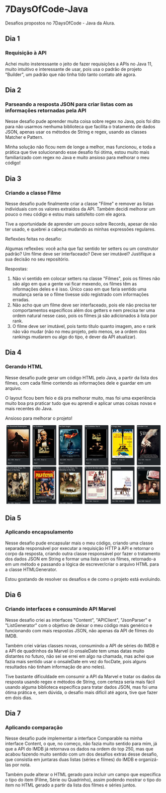 
# 7DaysOfCode-Java

Desafios propostos no 7DaysOfCode - Java da Alura.

## Dia 1

### Requisição à API

Achei muito insteressante o jeito de fazer requisições a APIs no Java 11, muito intuitivo e interessante de usar, pois usa o padrão de projeto "Builder", um padrão que não tinha tido tanto contato até agora.

## Dia 2

### Parseando a resposta JSON para criar listas com as informações retornadas pela API

Nesse desafio pude aprender muita coisa sobre regex no Java, pois foi dito para não usarmos nenhuma biblioteca que facilita o tratamento de dados JSON, apenas usar os métodos de String e regex, usando as classes Matcher e Pattern.

Minha solução não ficou nem de longe a melhor, mas funcionou, e toda a prática que tive solucionando esse desafio foi ótima, estou muito mais familiarizado com regex no Java e muito ansioso para melhorar o meu código!

## Dia 3

### Criando a classe Filme

Nesse desafio pude finalmente criar a classe "Filme" e remover as listas individuais com os valores extraídos da API. Também decidi melhorar um pouco o meu código e estou mais satisfeito com ele agora.

Tive a oportunidade de aprender um pouco sobre Records, apesar de não ter usado, e quebrei a cabeça mudando as minhas expressões regulares.

Reflexões feitas no desafio:

Algumas reflexões: você acha que faz sentido ter setters ou um construtor padrão? Um filme deve ser interfaceado? Deve ser imutável? Justifique a sua decisão no seu repositório. 

Respostas:

1. Não vi sentido em colocar setters na classe "Filmes", pois os filmes não são algo em que a gente vai ficar mexendo, os filmes têm as informações deles e é isso. Único caso em que faria sentido uma mudança seria se o filme tivesse sido registrado com informações erradas.
2. Não acho que um filme deve ser interfaceado, pois ele não precisa ter comportamentos específicos além dos getters e nem precisa ter uma ordem natural nesse caso, pois os filmes já são adicionados à lista por rank.
3. O filme deve ser imutável, pois tanto título quanto imagem, ano e rank não vão mudar (não no meu projeto, pelo menos, se a ordem dos rankings mudarem ou algo do tipo, é dever da API atualizar).

## Dia 4

### Gerando HTML

Nesse desafio pude gerar um código HTML pelo Java, a partir da lista dos filmes, com cada filme contendo as informações dele e guardar em um arquivo.

O layout ficou bem feio e dá pra melhorar muito, mas foi uma experiência muito boa pra praticar tudo que eu aprendi e aplicar umas coisas novas e mais recentes do Java.

Ansioso para melhorar o projeto!

![Screenshot da página](/img/page-screenshot.png)

## Dia 5

### Aplicando encapsulamento

Nesse desafio pude encapsular mais o meu código, criando uma classe separada responsável por executar a requisição HTTP à API e retornar o corpo da resposta, criando outra classe responsável por fazer o tratamento dos dados JSON em String e formar uma lista com os filmes, retornado-a em um método e passando a lógica de escrever/criar o arquivo HTML para a classe HTMLGenerator.

Estou gostando de resolver os desafios e de como o projeto está evoluindo.

## Dia 6

### Criando interfaces e consumindo API Marvel

Nesse desafio criei as interfaces "Content", "APIClient", "JsonParser" e "ListGenerator" com o objetivo de deixar o meu código mais genérico e funcionando com mais respostas JSON, não apenas da API de filmes do IMDB.

Também criei várias classes novas, consumindo a API de séries do IMDB e a API de quadrinhos da Marvel (o onsaleDate tem umas datas muito distantes no futuro, não sei se errei em algo na chamada, mas achei que fazia mais sentido usar o onsaleDate em vez do focDate, pois alguns resultados não tinham informação de ano neles).

Tive bastante dificuldade em consumir a API da Marvel e tratar os dados da resposta usando regex e métodos de String, com certeza seria mais fácil usando alguma biblioteca específica para tratar dados JSON, mas foi uma ótima prática e, sem dúvida, o desafio mais difícil até agora, tive que fazer em dois dias.

## Dia 7

### Aplicando comparação

Nesse desafio pude implementar a interface Comparable na minha interface Content, o que, no começo, não fazia muito sentido para mim, já que a API do IMDB já retornava os dados na ordem do top 250, mas que acabou fazendo muito sentido com um dos desafios extras desse desafio, que consistia em juntaras duas listas (séries e filmes) do IMDB e organizá-las por nota.

Também pude alterar o HTML gerado para incluir um campo que específica o tipo do item (Filme, Série ou Quadrinho), assim podendo mostrar o tipo do item no HTML gerado a partir da lista dos filmes e séries juntos.
